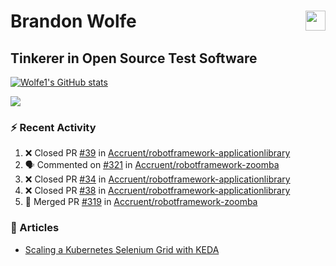 Brandon Wolfe <a href="https://www.linkedin.com/in/brandon-wolfe1" target="_blank" rel="noreferrer"><img src="https://raw.githubusercontent.com/danielcranney/readme-generator/main/public/icons/socials/linkedin.svg" width="32" height="32" align="right"/></a>
==============================
Tinkerer in Open Source Test Software
-----------------------------

<p align="left"><a href="http://www.github.com/Wolfe1"><img src="https://github-readme-stats.vercel.app/api?username=Wolfe1&show_icons=true&hide=&count_private=true&title_color=0891b2&text_color=ffffff&icon_color=0891b2&bg_color=1c1917&hide_border=true&show_icons=true" alt="Wolfe1's GitHub stats" /></a></p>
<p align="left"><a href="http://www.github.com/Wolfe1"><img src="https://github-readme-streak-stats.herokuapp.com/?user=Wolfe1&stroke=ffffff&background=1c1917&ring=0891b2&fire=0891b2&currStreakNum=ffffff&currStreakLabel=0891b2&sideNums=ffffff&sideLabels=ffffff&dates=ffffff&hide_border=true" /></a></p>

### :zap: Recent Activity
<!--START_SECTION:activity-->
1. ❌ Closed PR [#39](https://github.com/Accruent/robotframework-applicationlibrary/pull/39) in [Accruent/robotframework-applicationlibrary](https://github.com/Accruent/robotframework-applicationlibrary)
2. 🗣 Commented on [#321](https://github.com/Accruent/robotframework-zoomba/issues/321) in [Accruent/robotframework-zoomba](https://github.com/Accruent/robotframework-zoomba)
3. ❌ Closed PR [#34](https://github.com/Accruent/robotframework-applicationlibrary/pull/34) in [Accruent/robotframework-applicationlibrary](https://github.com/Accruent/robotframework-applicationlibrary)
4. ❌ Closed PR [#38](https://github.com/Accruent/robotframework-applicationlibrary/pull/38) in [Accruent/robotframework-applicationlibrary](https://github.com/Accruent/robotframework-applicationlibrary)
5. 🎉 Merged PR [#319](https://github.com/Accruent/robotframework-zoomba/pull/319) in [Accruent/robotframework-zoomba](https://github.com/Accruent/robotframework-zoomba)
<!--END_SECTION:activity-->

### :newspaper: Articles
- [Scaling a Kubernetes Selenium Grid with KEDA](https://www.linkedin.com/pulse/scaling-kubernetes-selenium-grid-keda-brandon-wolfe)
